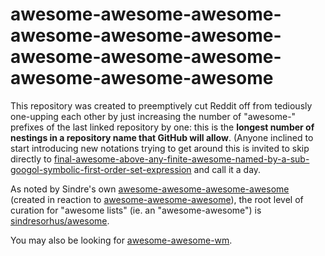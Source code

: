 # awesome-awesome-awesome-awesome-awesome-awesome-awesome-awesome-awesome-awesome-awesome-awesome

This repository was created to preemptively cut Reddit off from tediously one-upping each other by just increasing the number of "awesome-" prefixes of the last linked repository by one: this is the **longest number of nestings in a repository name that GitHub will allow**. (Anyone inclined to start introducing new notations trying to get around this is invited to skip directly to [final-awesome-above-any-finite-awesome-named-by-a-sub-googol-symbolic-first-order-set-expression][rayo] and call it a day.

[rayo]: https://github.com/stuartpb/final-awesome-above-any-finite-awesome-named-by-a-sub-googol-symbolic-first-order-set-expression

As noted by Sindre's own [awesome-awesome-awesome-awesome](https://github.com/sindresorhus/awesome-awesome-awesome-awesome) (created in reaction to [awesome-awesome-awesome](https://github.com/t3chnoboy/awesome-awesome-awesome)), the root level of curation for "awesome lists" (ie. an "awesome-awesome") is [sindresorhus/awesome](https://github.com/sindresorhus/awesome#contents).

You may also be looking for [awesome-awesome-wm](https://github.com/atsepkov/awesome-awesome-wm).

